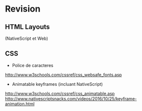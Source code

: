 # Revision


## HTML Layouts 

(NativeScript et Web)

## CSS

* Police de caracteres

http://www.w3schools.com/cssref/css_websafe_fonts.asp

* Animatable keyframes (incluant NativeScript)

http://www.w3schools.com/cssref/css_animatable.asp
http://www.nativescriptsnacks.com/videos/2016/10/25/keyframe-animation.html
